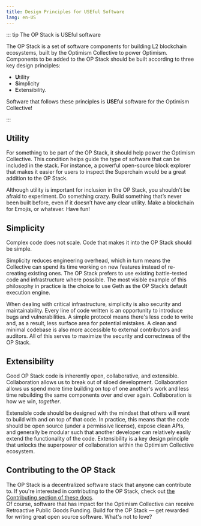 ```yaml
---
title: Design Principles for USEful Software
lang: en-US
---
```



::: tip The OP Stack is USEful software

The OP Stack is a set of software components for building L2 blockchain ecosystems, built by the Optimism Collective to power Optimism. 
Components to be added to the OP Stack should be built according to three key design principles: 
- **U**tility
- **S**implicity
- **E**xtensibility. 

Software that follows these principles is **USE**ful software for the Optimism Collective!

::: 

## Utility

For something to be part of the OP Stack, it should help power the Optimism Collective. 
This condition helps guide the type of software that can be included in the stack. 
For instance, a powerful open-source block explorer that makes it easier for users to inspect the Superchain would be a great addition to the OP Stack.

Although utility is important for inclusion in the OP Stack, you shouldn’t be afraid to experiment. 
Do something crazy. 
Build something that’s never been built before, even if it doesn’t have any clear utility. Make a blockchain for Emojis, or whatever. Have fun! 

## Simplicity

Complex code does not scale. 
Code that makes it into the OP Stack should be simple.

Simplicity reduces engineering overhead, which in turn means the Collective can spend its time working on new features instead of re-creating existing ones. 
The OP Stack prefers to use existing battle-tested code and infrastructure where possible. 
The most visible example of this philosophy in practice is the choice to use Geth as the OP Stack’s default execution engine.

When dealing with critical infrastructure, simplicity is also security and maintainability. 
Every line of code written is an opportunity to introduce bugs and vulnerabilities. 
A simple protocol means there's less code to write and, as a result, less surface area for potential mistakes. 
A clean and minimal codebase is also more accessible to external contributors and auditors. 
All of this serves to maximize the security and correctness of the OP Stack.

## Extensibility

Good OP Stack code is inherently open, collaborative, and extensible. 
Collaboration allows us to break out of siloed development. 
Collaboration allows us spend more time building on top of one another's work and less time rebuilding the same components over and over again. 
Collaboration is how we win, *together*.

Extensible code should be designed with the mindset that others will want to build with and on top of that code. 
In practice, this means that the code should be open source (under a permissive license), expose clean APIs, and generally be modular such that another developer can relatively easily extend the functionality of the code. 
Extensibility is a key design principle that unlocks the superpower of collaboration within the Optimism Collective ecosystem.

## Contributing to the OP Stack

The OP Stack is a decentralized software stack that anyone can contribute to. 
If you're interested in contributing to the OP Stack, check out [the Contributing section of these docs](../CONTRIB.md).  
Of course, software that has impact for the Optimism Collective can receive Retroactive Public Goods Funding. 
Build for the OP Stack — get rewarded for writing great open source software. What's not to love?